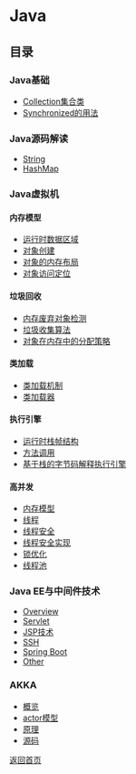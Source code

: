 # Java
## 目录
### Java基础
- [Collection集合类](./java_basics/collection.md)
- [Synchronized的用法](./java_basics/synchronized.md)  

### Java源码解读
- [String](./java_source/string.md)
- [HashMap](./java_source/hash_map.md)

### Java虚拟机
#### 内存模型
- [运行时数据区域](./java_virtual_machine/run-time_data_areas.md)
- [对象创建](./java_virtual_machine/create_object.md)
- [对象的内存布局](./java_virtual_machine/object_memory_layout.md)
- [对象访问定位](./java_virtual_machine/object_access_location.md)
#### 垃圾回收
- [内存废弃对象检测](./java_virtual_machine/discarded_object_detection.md)
- [垃圾收集算法](./java_virtual_machine/garbage_collection.md) 
- [对象在内存中的分配策略](./java_virtual_machine/object_allocation_strategy.md)
#### 类加载
- [类加载机制](./java_virtual_machine/class_loading.md)
- [类加载器](./java_virtual_machine/class_loader.md)
#### 执行引擎
- [运行时栈帧结构](./java_virtual_machine/run-time_stack_frame_structure.md)
- [方法调用](./java_virtual_machine/method_call.md)
- [基于栈的字节码解释执行引擎](./java_virtual_machine/stack_based_bytecode_interpretation_executor.md)
#### 高并发
- [内存模型](./java_virtual_machine/memory_model.md)
- [线程](./java_virtual_machine/thread.md)
- [线程安全](./java_virtual_machine/thread_safety.md)
- [线程安全实现](./java_virtual_machine/thread_safety_implement.md)
- [锁优化](./java_virtual_machine/lock_optimization.md)
- [线程池](./java_virtual_machine/thread_pool.md)

### Java EE与中间件技术
- [Overview](javaEE_and_middleware/overview.md)
- [Servlet](javaEE_and_middleware/servlet.md)
- [JSP技术](javaEE_and_middleware/jsp.md)
- [SSH](javaEE_and_middleware/ssh.md)
- [Spring Boot](javaEE_and_middleware/spring-boot.md)
- [Other](javaEE_and_middleware/other.md)

### AKKA
- [概览]()
- [actor模型]()
- [原理]()
- [源码]()

[返回首页](../../CONTENTS.md)